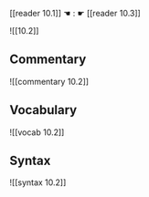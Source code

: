 [[reader 10.1]] ☚ : ☛ [[reader 10.3]]

![[10.2]]

## Commentary

![[commentary 10.2]]

## Vocabulary

![[vocab 10.2]]

## Syntax

![[syntax 10.2]]

